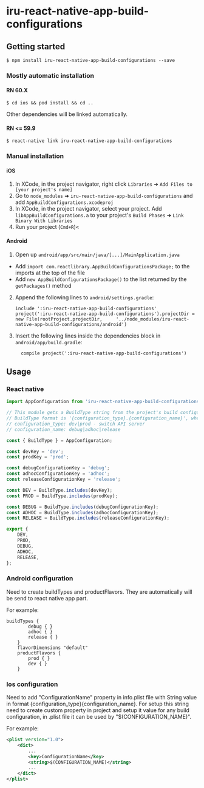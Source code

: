 # iru-react-native-app-build-configurations

## Getting started

`$ npm install iru-react-native-app-build-configurations --save`

### Mostly automatic installation

#### RN 60.X

`$ cd ios && pod install && cd ..`

Other dependencies will be linked automatically.

#### RN <= 59.9

`$ react-native link iru-react-native-app-build-configurations`

### Manual installation


#### iOS

1. In XCode, in the project navigator, right click `Libraries` ➜ `Add Files to [your project's name]`
2. Go to `node_modules` ➜ `iru-react-native-app-build-configurations` and add `AppBuildConfigurations.xcodeproj`
3. In XCode, in the project navigator, select your project. Add `libAppBuildConfigurations.a` to your project's `Build Phases` ➜ `Link Binary With Libraries`
4. Run your project (`Cmd+R`)<

#### Android

1. Open up `android/app/src/main/java/[...]/MainApplication.java`
  - Add `import com.reactlibrary.AppBuildConfigurationsPackage;` to the imports at the top of the file
  - Add `new AppBuildConfigurationsPackage()` to the list returned by the `getPackages()` method
2. Append the following lines to `android/settings.gradle`:
  	```
  	include ':iru-react-native-app-build-configurations'
  	project(':iru-react-native-app-build-configurations').projectDir = new File(rootProject.projectDir, 	'../node_modules/iru-react-native-app-build-configurations/android')
  	```
3. Insert the following lines inside the dependencies block in `android/app/build.gradle`:
  	```
      compile project(':iru-react-native-app-build-configurations')
  	```


## Usage

### React native

```javascript
import AppConfiguration from 'iru-react-native-app-build-configurations';

// This module gets a BuildType string from the project's build configuration.
// BuildType format is '{configuration_type}.{configuration_name}', where
// configuration_type: dev|prod - switch API server
// configuration_name: debug|adhoc|release

const { BuildType } = AppConfiguration;

const devKey = 'dev';
const prodKey = 'prod';

const debugConfigurationKey = 'debug';
const adhocConfigurationKey = 'adhoc';
const releaseConfigurationKey = 'release';

const DEV = BuildType.includes(devKey);
const PROD = BuildType.includes(prodKey);

const DEBUG = BuildType.includes(debugConfigurationKey);
const ADHOC = BuildType.includes(adhocConfigurationKey);
const RELEASE = BuildType.includes(releaseConfigurationKey);

export {
    DEV,
    PROD,
    DEBUG,
    ADHOC,
    RELEASE,
};
```

### Android configuration

Need to create buildTypes and productFlavors. They are automatically will be send to react native app part.

For example:

```text
buildTypes {
        debug { }
        adhoc { }
        release { }
    }
    flavorDimensions "default"
    productFlavors {
        prod { }
        dev { }
    }
```

### Ios configuration

Need to add "ConfigurationName" property in info.plist file with String value in format {configuration_type}{configuration_name}. For setup this string need to create custom property in project and setup it value for any build configuration, in .plist file it can be used by "$(CONFIGURATION_NAME)".

For example:

```xml
<plist version="1.0">
    <dict>
        ...
        <key>ConfigurationName</key>
        <string>$(CONFIGURATION_NAME)</string>
        ...
    </dict>
</plist>
```
